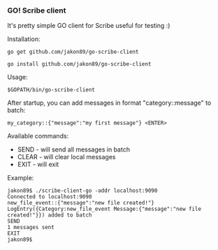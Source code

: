### GO! Scribe client

It's pretty simple GO client for Scribe useful for testing :)


Installation:

```go get github.com/jakon89/go-scribe-client```

```go install github.com/jakon89/go-scribe-client```


Usage:


```$GOPATH/bin/go-scribe-client```

After startup, you can add messages in format "category::message" to batch:

```my_category::{"message":"my first message"} <ENTER>```

Available commands:
* SEND - will send all messages in batch
* CLEAR - will clear local messages
* EXIT - will exit


Example:

```
jakon89$ ./scribe-client-go -addr localhost:9090
Connected to localhost:9090 
new_file_event::{"message":"new file created!"}
LogEntry({Category:new_file_event Message:{"message":"new file created!"}}) added to batch 
SEND
1 messages sent 
EXIT
jakon89$ 
```